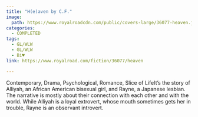 ```yaml
---
title: "H(e)aven by C.F."
image:
  path: https://www.royalroadcdn.com/public/covers-large/36077-heaven.jpg
categories:
  - COMPLETED
tags:
  - GL/WLW
  - GL/WLW
  - Bi♥
link: https://www.royalroad.com/fiction/36077/heaven

---
```

Contemporary, Drama, Psychological, Romance, Slice of LifeIt’s the story of Alliyah, an African American bisexual girl, and Rayne, a Japanese lesbian. The narrative is mostly about their connection with each other and with the world. While Alliyah is a loyal extrovert, whose mouth sometimes gets her in trouble, Rayne is an observant introvert.

